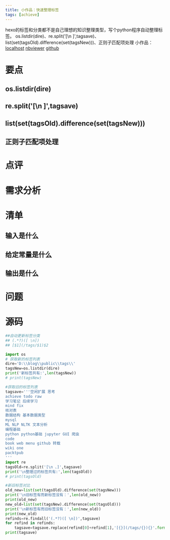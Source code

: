```yaml
---
title: 小作品：快速整理标签
tags: [achieve]
---
```

hexo的标签和分类都不是自己理想的知识整理类型，写个python程序自动整理标签。
os.listdir(dire)、re.split('[\n ]',tagsave)、 list(set(tagsOld).difference(set(tagsNew)))、正则子匹配项处理
小作品：[localhost](http://localhost:8888/notebooks/post/tags.ipynb) [nbviewer](https://nbviewer.jupyter.org/github/cjql/myjupyter/blob/master/post/tags.ipynb) [github](https://github.com/cjql/myjupyter/blob/master/post/tags.ipynb)
<!-- more -->
# 要点
## os.listdir(dire)
## re.split('[\n ]',tagsave)
##  list(set(tagsOld).difference(set(tagsNew)))
## 正则子匹配项处理
# 点评
# 需求分析
# 清单
## 输入是什么
## 给定常量是什么
## 输出是什么
# 问题
# 源码
```py
##自动更新标签分类
## (.*?)([ \n])
## [$1](/tags/$1)$2

import os
# 获取新的标签列表
dire='D:\\blog\\public\\tags\\'
tagsNew=os.listdir(dire)
print('新标签共有:',len(tagsNew))
# print(tagsNew)

#获取旧的标签列表
tagsave='''空闲扩展 思考
achieve todo raw
学习笔记 后续学习
mind fix
核对表
数据结构 基本数据类型
mysql
ML NLP NLTK 文本分析
编程基础
python python基础 jupyter GUI 爬虫
code
book web menu github 转载
wiki one
packtpub
'''
import re
tagsOld=re.split('[\n 、]',tagsave)
print('\n整理过的标签共有:',len(tagsOld))
# print(tagsOld)

#新旧标签对比
old_new=list(set(tagsOld).difference(set(tagsNew)))
print('\n旧标签有而新标签没有：',len(old_new))
print(old_new)
new_old=list(set(tagsNew).difference(set(tagsOld)))
print('\n新标签有而旧标签没有：',len(new_old))
print(new_old)
refinds=re.findall('(.*?)([ \n])',tagsave)
for refind in refinds:
    tagsave=tagsave.replace(refind[0]+refind[1],'[{}](/tags/{}){}'.format(refind[0],refind[0],refind[1]))
print(tagsave)

```
